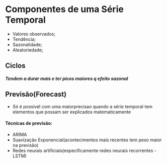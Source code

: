 # Componentes de uma Série Temporal

- Valores observados;
- Tendência;
- Sazonalidade;
- Aleatoriedade;


## Ciclos 
##### Tendem a durar mais e ter picos maiores q efeito sazonal

## Previsão(Forecast)
 - Só é possivel com uma maiorprecisao quando a série temporal tem elementos que possam ser explicados matematicamente

#### Técnicas de previsão:
 - ARIMA
 - Suavização Exponencial(acontecimentos mais recentes tem peso maior na previsão)
 - Redes neurais artificiais(especificamente redes neurais recorrentes - LSTM)
 
 
 
 
 
    